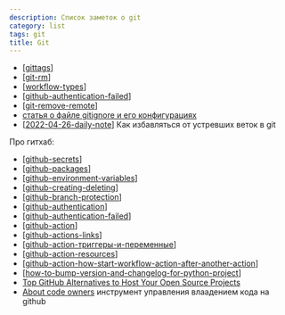 ```yaml
---
description: Список заметок о git
category: list
tags: git
title: Git
---
```

- [[gittags]]
- [[git-rm]]
- [[workflow-types]]
- [[github-authentication-failed]]
- [[git-remove-remote]]
- [статья о файле gitignore и его конфигурациях](https://tyapk.ru/blog/post/gitignore)
- [[2022-04-26-daily-note]] Как избавляться от устревших веток в git

Про гитхаб:

- [[github-secrets]]
- [[github-packages]]
- [[github-environment-variables]]
- [[github-creating-deleting]]
- [[github-branch-protection]]
- [[github-authentication]]
- [[github-authentication-failed]]
- [[github-action]]
- [[github-actions-links]]
- [[github-action-триггеры-и-переменные]]
- [[github-action-resources]]
- [[github-action-how-start-workflow-action-after-another-action]]
- [[how-to-bump-version-and-changelog-for-python-project]]
- [Top GitHub Alternatives to Host Your Open Source Projects](https://itsfoss.com/github-alternatives/)
- [About code owners](https://docs.github.com/en/repositories/managing-your-repositorys-settings-and-features/customizing-your-repository/about-code-owners) инструмент управления влаадением кода на github

[//begin]: # "Autogenerated link references for markdown compatibility"
[gittags]: ..%2Fnotes%2Fgittags "Организация тегов на git"
[git-rm]: ..%2Fnotes%2Fgit-rm "git-rm"
[workflow-types]: ..%2Fnotes%2Fworkflow-types "Про варианты git workflow"
[github-authentication-failed]: ..%2Fnotes%2Fgithub-authentication-failed "Github Authentication Failed"
[git-remove-remote]: ..%2Fnotes%2Fgit-remove-remote "How to remove remote origin from a Git repository"
[2022-04-26-daily-note]: ..%2Fposts%2F2022-04-26-daily-note "git remote stop tracking and replace comma to dot by re"
[github-secrets]: ..%2Fnotes%2Fgithub-secrets "Github secrets"
[github-packages]: ..%2Fnotes%2Fgithub-packages "Github packages"
[github-environment-variables]: ..%2Fnotes%2Fgithub-environment-variables "Github environment variables"
[github-creating-deleting]: ..%2Fnotes%2Fgithub-creating-deleting "Githunb creating and deleting of branches"
[github-branch-protection]: ..%2Fnotes%2Fgithub-branch-protection "Githunb branch protection"
[github-authentication]: ..%2Fnotes%2Fgithub-authentication "Github authentication"
[github-action]: ..%2Fnotes%2Fgithub-action "Githunb action"
[github-actions-links]: ..%2Fnotes%2Fgithub-actions-links "Ссылка на версию экшена"
[github-action-триггеры-и-переменные]: ..%2Fnotes%2Fgithub-action-%D1%82%D1%80%D0%B8%D0%B3%D0%B3%D0%B5%D1%80%D1%8B-%D0%B8-%D0%BF%D0%B5%D1%80%D0%B5%D0%BC%D0%B5%D0%BD%D0%BD%D1%8B%D0%B5 "Github action триггеры и переменные - документация и полезные ссылки"
[github-action-resources]: ..%2Fnotes%2Fgithub-action-resources "Github actions resources"
[github-action-how-start-workflow-action-after-another-action]: ..%2Fnotes%2Fgithub-action-how-start-workflow-action-after-another-action "How start second github action after success first"
[how-to-bump-version-and-changelog-for-python-project]: ..%2Fnotes%2Fhow-to-bump-version-and-changelog-for-python-project "How to bump vershion and changelog for python project"
[//end]: # "Autogenerated link references"